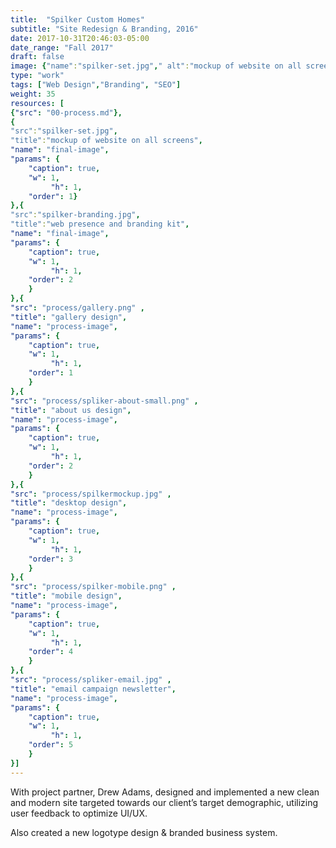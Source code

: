 ```yaml
---
title:  "Spilker Custom Homes"
subtitle: "Site Redesign & Branding, 2016"
date: 2017-10-31T20:46:03-05:00
date_range: "Fall 2017"
draft: false
image: {"name":"spilker-set.jpg"," alt":"mockup of website on all screens"}
type: "work"
tags: ["Web Design","Branding", "SEO"]
weight: 35
resources: [
{"src": "00-process.md"},
{
"src":"spilker-set.jpg",
"title":"mockup of website on all screens",
"name": "final-image",
"params": {
    "caption": true,
    "w": 1,
         "h": 1,
    "order": 1}
},{
"src":"spilker-branding.jpg",
"title":"web presence and branding kit",
"name": "final-image",
"params": {
    "caption": true,
    "w": 1,
         "h": 1,
    "order": 2
    }
},{
"src": "process/gallery.png" ,
"title": "gallery design",
"name": "process-image",
"params": {
    "caption": true,
    "w": 1,
         "h": 1,
    "order": 1
    }
},{
"src": "process/spliker-about-small.png" ,
"title": "about us design",
"name": "process-image",
"params": {
    "caption": true,
    "w": 1,
         "h": 1,
    "order": 2
    }
},{
"src": "process/spilkermockup.jpg" ,
"title": "desktop design",
"name": "process-image",
"params": {
    "caption": true,
    "w": 1,
         "h": 1,
    "order": 3
    }
},{
"src": "process/spilker-mobile.png" ,
"title": "mobile design",
"name": "process-image",
"params": {
    "caption": true,
    "w": 1,
         "h": 1,
    "order": 4
    }
},{
"src": "process/spliker-email.jpg" ,
"title": "email campaign newsletter",
"name": "process-image",
"params": {
    "caption": true,
    "w": 1,
         "h": 1,
    "order": 5
    }
}]
---
```

With project partner, Drew Adams, designed and implemented a new clean and modern site targeted towards our client’s target demographic, utilizing user feedback to optimize UI/UX. 

Also created a new logotype design & branded business system.